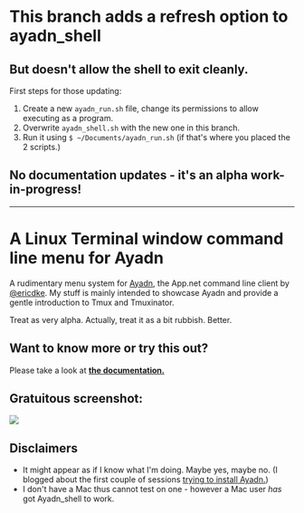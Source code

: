 # This branch adds a refresh option to ayadn_shell

## But doesn't allow the shell to exit cleanly.

First steps for those updating:

1. Create a new `ayadn_run.sh` file, change its permissions to allow executing as a program.
2. Overwrite `ayadn_shell.sh` with the new one in this branch.
3. Run it using `$ ~/Documents/ayadn_run.sh` (if that's where you placed the 2 scripts.)

## No documentation updates - it's an alpha work-in-progress!

----

# A Linux Terminal window command line menu for Ayadn

A rudimentary menu system for [Ayadn](https://github.com/ericdke/na), the App.net command line client by [@ericdke](https://github.com/ericdke). My stuff is mainly intended to showcase Ayadn and provide a gentle introduction to Tmux and Tmuxinator.

Treat as very alpha. Actually, treat it as a bit rubbish. Better.

## Want to know more or try this out?

Please take a look at **[the documentation.](/docs/00-index.md)**

## Gratuitous screenshot:

![](http://bt3.com/images/f/fc/Ayadn_shell.png)

## Disclaimers

* It might appear as if I know what I'm doing. Maybe yes, maybe no. (I blogged about the first couple of sessions [trying to install Ayadn.](http://bazbt3.re-app.net/2014/10/23/command-line/))
* I don't have a Mac thus cannot test on one - however a Mac user *has* got Ayadn_shell to work.
